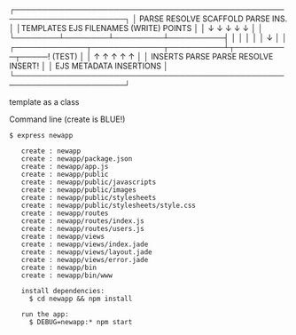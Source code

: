 ┌──────────────────────────────────────────────────────────────────────┐
│           PARSE   RESOLVE   SCAFFOLD  PARSE INS.                     │
│TEMPLATES   EJS   FILENAMES  (WRITE)    POINTS                        │
│    ↓        ↓        ↓         ↓          ↓                          │
│    ⁠└────────┴────────┴─────────┴──────────┤                          │
│                                           │                          │
│                                           ↓                          │
│⁠    ┌─────────────┬─────────────┬──────────┴┬──────────┬─────! (TEST) │
│    ↑             ↑             ↑           ↑          ↑              │
│ INSERTS        PARSE         PARSE       RESOLVE   INSERT!           │
│                 EJS         METADATA    INSERTIONS                   │
└──────────────────────────────────────────────────────────────────────┘


template as a class

Command line (create is BLUE!)
```
$ express newapp

   create : newapp
   create : newapp/package.json
   create : newapp/app.js
   create : newapp/public
   create : newapp/public/javascripts
   create : newapp/public/images
   create : newapp/public/stylesheets
   create : newapp/public/stylesheets/style.css
   create : newapp/routes
   create : newapp/routes/index.js
   create : newapp/routes/users.js
   create : newapp/views
   create : newapp/views/index.jade
   create : newapp/views/layout.jade
   create : newapp/views/error.jade
   create : newapp/bin
   create : newapp/bin/www

   install dependencies:
     $ cd newapp && npm install

   run the app:
     $ DEBUG=newapp:* npm start

```
